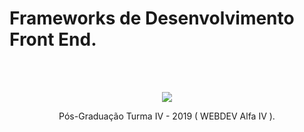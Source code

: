 # Frameworks de Desenvolvimento Front End.
<br><br>
<p align="center"><img src="http://www.alfaumuarama.com.br/estrutura/img/Logo_FAU_SM.png"></p>
<p align="center">Pós-Graduação Turma IV - 2019 ( WEBDEV Alfa IV ).</p>




